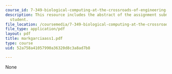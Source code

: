 ```yaml
---
course_id: 7-349-biological-computing-at-the-crossroads-of-engineering-and-science-spring-2005
description: This resource includes the abstract of the assignment submitted by the
  student.
file_location: /coursemedia/7-349-biological-computing-at-the-crossroads-of-engineering-and-science-spring-2005/52a758a41057990a36320d8c3a8ad7b8_markgarciaass1.pdf
file_type: application/pdf
layout: pdf
title: markgarciaass1.pdf
type: course
uid: 52a758a41057990a36320d8c3a8ad7b8

---
```

None